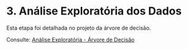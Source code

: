# 3. Análise Exploratória dos Dados

Esta etapa foi detalhada no projeto da árvore de decisão. 

Consulte: [Análise Exploratória - Árvore de Decisão](https://snowdutra.github.io/Machine-Learning/arvore_decisao/04.analise_exploratoria/)